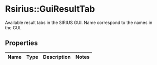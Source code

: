 # Rsirius::GuiResultTab

Available result tabs in the SIRIUS GUI. Name correspond to the names in the GUI.

## Properties
Name | Type | Description | Notes
------------ | ------------- | ------------- | -------------


